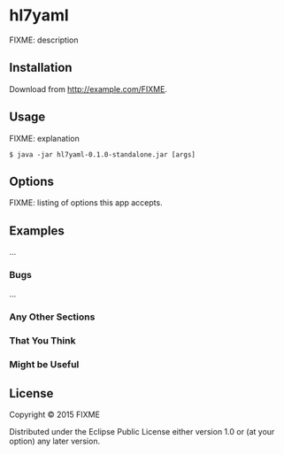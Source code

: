# hl7yaml

FIXME: description

## Installation

Download from http://example.com/FIXME.

## Usage

FIXME: explanation

    $ java -jar hl7yaml-0.1.0-standalone.jar [args]

## Options

FIXME: listing of options this app accepts.

## Examples

...

### Bugs

...

### Any Other Sections
### That You Think
### Might be Useful

## License

Copyright © 2015 FIXME

Distributed under the Eclipse Public License either version 1.0 or (at
your option) any later version.
